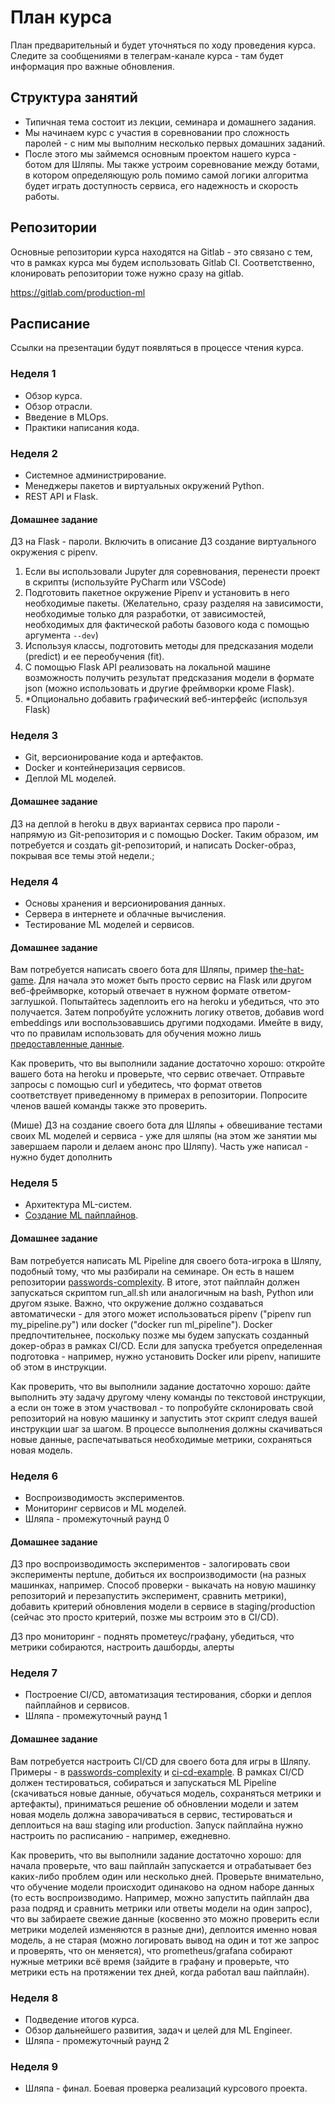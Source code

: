 # План курса

План предварительный и будет уточняться по ходу проведения курса. Следите за сообщениями в телеграм-канале курса - там будет информация про важные обновления.

## Структура занятий

- Типичная тема состоит из лекции, семинара и домашнего задания.
- Мы начинаем курс с участия в соревновании про сложность паролей - с ним мы выполним несколько первых домашних заданий.
- После этого мы займемся основным проектом нашего курса - ботом для Шляпы. Мы также устроим соревнование между ботами, в котором определяющую роль помимо самой логики алгоритма будет играть доступность сервиса, его надежность и скорость работы.

## Репозитории

Основные репозитории курса находятся на Gitlab - это связано с тем, что в рамках курса мы будем использовать Gitlab CI. Соответственно, клонировать репозитории тоже нужно сразу на gitlab.

https://gitlab.com/production-ml

## Расписание

Ссылки на презентации будут появляться в процессе чтения курса.

### Неделя 1
- Обзор курса.
- Обзор отрасли.
- Введение в MLOps. 
- Практики написания кода.

### Неделя 2
- Системное администрирование.
- Менеджеры пакетов и виртуальных окружений Python.
- REST API и Flask.

#### Домашнее задание
ДЗ на Flask - пароли. Включить в описание ДЗ создание виртуального окружения с pipenv.

1.  Если вы использовали Jupyter для соревнования, перенести проект в скрипты (используйте PyCharm или VSCode)
1.  Подготовить пакетное окружение Pipenv и установить в него необходимые пакеты. (Желательно, сразу разделяя на зависимости, необходимые только для разработки, от зависимостей, необходимых для фактической работы базового кода с помощью аргумента  `--dev`)
1.  Используя классы, подготовить методы для предсказания модели (predict) и ее переобучения (fit).
1.  С помощью Flask API реализовать на локальной машине возможность получить результат предсказания модели в формате json (можно использовать и другие фреймворки кроме Flask).
1.  *Опционально добавить графический веб-интерфейс (используя Flask)

### Неделя 3
- Git, версионирование кода и артефактов. 
- Docker и контейнеризация сервисов. 
- Деплой ML моделей.

#### Домашнее задание
ДЗ на деплой в heroku в двух вариантах сервиса про пароли - напрямую из Git-репозитория и с помощью Docker. Таким образом, им потребуется и создать git-репозиторий, и написать Docker-образ, покрывая все темы этой недели.;

### Неделя 4
- Основы хранения и версионирования данных. 
- Сервера в интернете и облачные вычисления. 
- Тестирование ML моделей и сервисов.

#### Домашнее задание
Вам потребуется написать своего бота для Шляпы, пример [the-hat-game](https://gitlab.com/production-ml/the-hat-game). Для начала это может быть просто сервис на Flask или другом веб-фреймворке, который отвечает в нужном формате ответом-заглушкой. Попытайтесь задеплоить его на heroku и убедиться, что это получается. Затем попробуйте усложнить логику ответов, добавив word embeddings или воспользовавшись другими подходами. Имейте в виду, что по правилам использовать для обучения можно лишь [предоставленные данные]().

Как проверить, что вы выполнили задание достаточно хорошо: откройте вашего бота на heroku и проверьте, что сервис отвечает. Отправьте запросы с помощью curl и убедитесь, что формат ответов соответствует приведенному в примерах в репозитории. Попросите членов вашей команды также это проверить.

(Мише) ДЗ на создание своего бота для Шляпы + обвешивание тестами своих ML моделей и сервиса - уже для шляпы (на этом же занятии мы завершаем пароли и делаем анонс про Шляпу). Часть уже написал - нужно будет дополнить

### Неделя 5
- Архитектура ML-систем.
- [Создание ML пайплайнов]().

#### Домашнее задание
Вам потребуется написать ML Pipeline для своего бота-игрока в Шляпу, подобный тому, что мы разбирали на семинаре. Он есть в нашем репозитории [passwords-complexity](https://gitlab.com/production-ml/password-complexity). В итоге, этот пайплайн должен запускаться скриптом run_all.sh или аналогичным на bash, Python или другом языке. Важно, что окружение должно создаваться автоматически - для этого может использоваться pipenv ("pipenv run my_pipeline.py") или docker ("docker run ml_pipeline"). Docker предпочтительнее, поскольку позже мы будем запускать созданный докер-образ в рамках CI/CD. Если для запуска требуется определенная подготовка - например, нужно установить Docker или pipenv, напишите об этом в инструкции. 

Как проверить, что вы выполнили задание достаточно хорошо: дайте выполнить эту задачу другому члену команды по текстовой инструкции, а если он тоже в этом участвовал - то попробуйте склонировать свой репозиторий на новую машинку и запустить этот скрипт следуя вашей инструкции шаг за шагом. В процессе выполнения должны скачиваться новые данные, распечатываться необходимые метрики, сохраняться новая модель.

### Неделя 6
- Воспроизводимость экспериментов. 
- Мониторинг сервисов и ML моделей.
- Шляпа - промежуточный раунд 0

#### Домашнее задание
ДЗ про воспроизводимость экспериментов - залогировать свои эксперименты neptune, добиться их воспроизводимости (на разных машинках, например. Способ проверки - выкачать на новую машинку репозиторий и перезапустить эксперимент, сравнить метрики), добавить критерий обновления модели в сервисе в staging/production (сейчас это просто критерий, позже мы встроим это в CI/CD).

ДЗ про мониторинг - поднять прометеус/графану, убедиться, что метрики собираются, настроить дашборды, алерты

### Неделя 7
- Построение CI/CD, автоматизация тестирования, сборки и деплоя пайплайнов и сервисов.
- Шляпа - промежуточный раунд 1

#### Домашнее задание

Вам потребуется настроить CI/CD для своего бота для игры в Шляпу. Примеры - в [passwords-complexity](https://gitlab.com/production-ml/password-complexity) и [ci-cd-example](https://gitlab.com/production-ml/ci-cd-example). В рамках CI/CD должен тестироваться, собираться и запускаться ML Pipeline (скачиваться новые данные, обучаться модель, сохраняться метрики и артефакты), приниматься решение об обновлении модели и затем новая модель должна заворачиваться в сервис, тестироваться и деплоиться на ваш staging или production. Запуск пайплайна нужно настроить по расписанию - например, ежедневно.

Как проверить, что вы выполнили задание достаточно хорошо: для начала проверьте, что ваш пайплайн запускается и отрабатывает без каких-либо проблем один или несколько дней. Проверьте внимательно, что обучение модели происходит одинаково на одном наборе данных (то есть воспроизводимо. Например, можно запустить пайплайн два раза подряд и сравнить метрики или ответы модели на один запрос), что вы забираете свежие данные (косвенно это можно проверить если метрики моделей изменяются в разные дни), деплоится именно новая модель, а не старая (можно логировать вывод на один и тот же запрос и проверять, что он меняется), что prometheus/grafana собирают нужные метрики всё время (зайдите в графану и проверьте, что метрики есть на протяжении тех дней, когда работал ваш пайплайн).

### Неделя 8
- Подведение итогов курса.
- Обзор дальнейшего развития, задач и целей для ML Engineer.
- Шляпа - промежуточный раунд 2

### Неделя 9
- Шляпа - финал. Боевая проверка реализаций курсового проекта.
